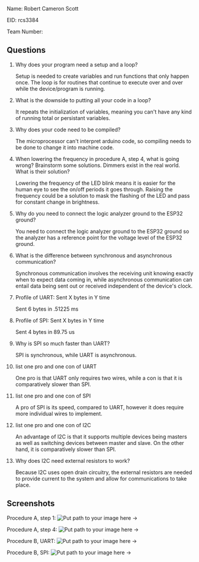 Name: Robert Cameron Scott

EID: rcs3384

Team Number:

## Questions

1. Why does your program need a setup and a loop?

    Setup is needed to create variables and run functions that only happen once. The loop is for routines that continue to execute over and over while the device/program is running.

2. What is the downside to putting all your code in a loop?

    It repeats the initialization of variables, meaning you can't have any kind of running total or persistant variables.

3. Why does your code need to be compiled?

    The microprocessor can't interpret arduino code, so compiling needs to be done to change it into machine code.

4. When lowering the frequency in procedure A, step 4, what is going wrong? Brainstorm some solutions. Dimmers exist in the real world. What is their solution?

    Lowering the frequency of the LED blink means it is easier for the human eye to see the on/off periods it goes through. Raising the frequency could be a solution to mask the flashing of the LED and pass for constant change in brightness.

5. Why do you need to connect the logic analyzer ground to the ESP32 ground?

    You need to connect the logic analyzer ground to the ESP32 ground so the analyzer has a reference point for the voltage level of the ESP32 ground.

6. What is the difference between synchronous and asynchronous communication?

    Synchronous communication involves the receiving unit knowing exactly when to expect data coming in, while asynchronous communication can entail data being sent out or received independent of the device's clock.

7. Profile of UART: Sent X bytes in Y time 

    Sent 6 bytes in .51225 ms

8. Profile of SPI: Sent X bytes in Y time

    Sent 4 bytes in 89.75 us

9. Why is SPI so much faster than UART?

    SPI is synchronous, while UART is asynchronous.

10. list one pro and one con of UART

    One pro is that UART only requires two wires, while a con is that it is comparatively slower than SPI.

11. list one pro and one con of SPI

    A pro of SPI is its speed, compared to UART, however it does require more individual wires to implement.

12. list one pro and one con of I2C

    An advantage of I2C is that it supports multiple devices being masters as well as switching devices between master and slave. On the other hand, it is comparatively slower than SPI.

13. Why does I2C need external resistors to work?

    Because I2C uses open drain circuitry, the external resistors are needed to provide current to the system and allow for communications to take place.

## Screenshots

Procedure A, step 1:
![Put path to your image here ->](img/Lab1_Blink_Logic.bmp)

Procedure A, step 4:
![Put path to your image here ->](img/Dimmer_Logic.bmp)

Procedure B, UART:
![Put path to your image here ->](img/UART_Sample.bmp)

Procedure B, SPI:
![Put path to your image here ->](img/SPI_Sample.png)
